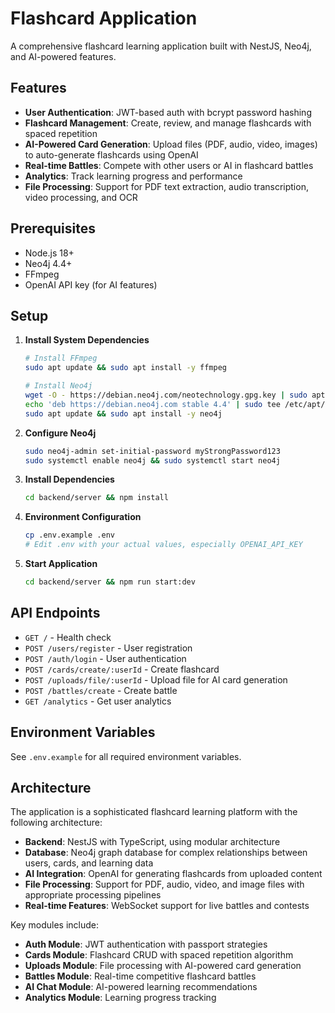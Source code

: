 # Flashcard Application

A comprehensive flashcard learning application built with NestJS, Neo4j, and AI-powered features.

## Features

- **User Authentication**: JWT-based auth with bcrypt password hashing
- **Flashcard Management**: Create, review, and manage flashcards with spaced repetition
- **AI-Powered Card Generation**: Upload files (PDF, audio, video, images) to auto-generate flashcards using OpenAI
- **Real-time Battles**: Compete with other users or AI in flashcard battles
- **Analytics**: Track learning progress and performance
- **File Processing**: Support for PDF text extraction, audio transcription, video processing, and OCR

## Prerequisites

- Node.js 18+
- Neo4j 4.4+
- FFmpeg
- OpenAI API key (for AI features)

## Setup

1. **Install System Dependencies**
   ```bash
   # Install FFmpeg
   sudo apt update && sudo apt install -y ffmpeg
   
   # Install Neo4j
   wget -O - https://debian.neo4j.com/neotechnology.gpg.key | sudo apt-key add -
   echo 'deb https://debian.neo4j.com stable 4.4' | sudo tee /etc/apt/sources.list.d/neo4j.list
   sudo apt update && sudo apt install -y neo4j
   ```

2. **Configure Neo4j**
   ```bash
   sudo neo4j-admin set-initial-password myStrongPassword123
   sudo systemctl enable neo4j && sudo systemctl start neo4j
   ```

3. **Install Dependencies**
   ```bash
   cd backend/server && npm install
   ```

4. **Environment Configuration**
   ```bash
   cp .env.example .env
   # Edit .env with your actual values, especially OPENAI_API_KEY
   ```

5. **Start Application**
   ```bash
   cd backend/server && npm run start:dev
   ```

## API Endpoints

- `GET /` - Health check
- `POST /users/register` - User registration
- `POST /auth/login` - User authentication
- `POST /cards/create/:userId` - Create flashcard
- `POST /uploads/file/:userId` - Upload file for AI card generation
- `POST /battles/create` - Create battle
- `GET /analytics` - Get user analytics

## Environment Variables

See `.env.example` for all required environment variables.

## Architecture

The application is a sophisticated flashcard learning platform with the following architecture:

- **Backend**: NestJS with TypeScript, using modular architecture
- **Database**: Neo4j graph database for complex relationships between users, cards, and learning data
- **AI Integration**: OpenAI for generating flashcards from uploaded content
- **File Processing**: Support for PDF, audio, video, and image files with appropriate processing pipelines
- **Real-time Features**: WebSocket support for live battles and contests

Key modules include:
- **Auth Module**: JWT authentication with passport strategies
- **Cards Module**: Flashcard CRUD with spaced repetition algorithm
- **Uploads Module**: File processing with AI-powered card generation
- **Battles Module**: Real-time competitive flashcard battles
- **AI Chat Module**: AI-powered learning recommendations
- **Analytics Module**: Learning progress tracking
